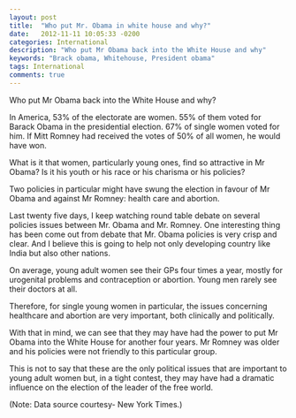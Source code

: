 ```yaml
---
layout: post
title:  "Who put Mr. Obama in white house and why?"
date:   2012-11-11 10:05:33 -0200
categories: International
description: "Who put Mr Obama back into the White House and why"
keywords: "Brack obama, Whitehouse, President obama"
tags: International
comments: true
---
```


Who put Mr Obama back into the White House and why?

In America, 53% of the electorate are women. 55% of them voted for Barack Obama in the presidential election. 67% of single women voted for him. If Mitt Romney had received the votes of 50% of all women, he would have won.

What is it that women, particularly young ones, find so attractive in Mr Obama? Is it his youth or his race or his charisma or his policies?

Two policies in particular might have swung the election in favour of Mr Obama and against Mr Romney: health care and abortion.

Last twenty five days, I keep watching round table debate on several policies issues between Mr. Obama and Mr. Romney. One interesting thing has been come out from debate that Mr. Obama policies is very crisp and clear. And I believe this is going to help not only developing country like India but also other nations.

On average, young adult women see their GPs four times a year, mostly for urogenital problems and contraception or abortion. Young men rarely see their doctors at all.

Therefore, for single young women in particular, the issues concerning healthcare and abortion are very important, both clinically and politically.

With that in mind, we can see that they may have had the power to put Mr Obama into the White House for another four years. Mr Romney was older and his policies were not friendly to this particular group.

This is not to say that these are the only political issues that are important to young adult women but, in a tight contest, they may have had a dramatic influence on the election of the leader of the free world.

(Note: Data source courtesy- New York Times.)
